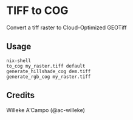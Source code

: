 # TIFF to COG
Convert a tiff raster to Cloud-Optimized GEOTiff

## Usage
```
nix-shell
to_cog my_raster.tiff default
generate_hillshade_cog dem.tiff
generate_rgb_cog my_raster.tiff
```

## Credits
Willeke A'Campo (@ac-willeke)
